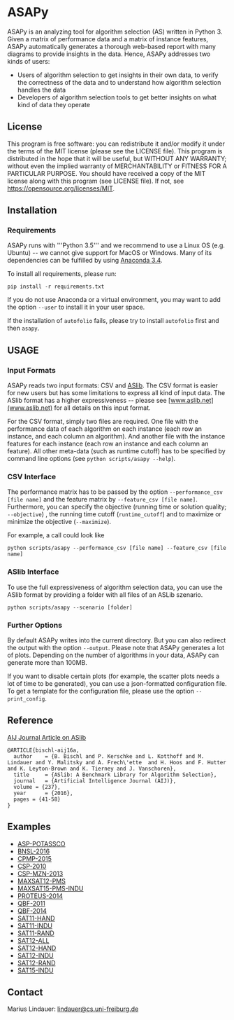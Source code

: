 # ASAPy

ASAPy is an analyzing tool for algorithm selection (AS) written in Python 3.
Given a matrix of performance data and a matrix of instance features,
ASAPy automatically generates a thorough web-based report with many diagrams to provide insights in the data.
Hence, ASAPy addresses two kinds of users:

* Users of algorithm selection to get insights in their own data, to verify the correctness of the data and to understand how algorithm selection handles the data
* Developers of algorithm selection tools to get better insights on what kind of data they operate

## License

This program is free software: you can redistribute it and/or modify it under the terms of the MIT license (please see the LICENSE file).
This program is distributed in the hope that it will be useful, but WITHOUT ANY WARRANTY; without even the implied warranty of MERCHANTABILITY or FITNESS FOR A PARTICULAR PURPOSE.
You should have received a copy of the MIT license along with this program (see LICENSE file). If not, see https://opensource.org/licenses/MIT.

## Installation

### Requirements

ASAPy runs with '''Python 3.5''' and we recommend to use a Linux OS (e.g. Ubuntu) -- we cannot give support for MacOS or Windows.
Many of its dependencies can be fulfilled by using [Anaconda 3.4](https://www.continuum.io/).  

To install all requirements, please run:

`pip install -r requirements.txt`

If you do not use Anaconda or a virtual environment, you may want to add the option `--user` to install it in your user space.

If the installation of `autofolio` fails, please try to install `autofolio` first and then `asapy`.

## USAGE

### Input Formats 

ASAPy reads two input formats: CSV and [ASlib](www.aslib.net).
The CSV format is easier for new users but has some limitations to express all kind of input data.
The ASlib format has a higher expressiveness -- please see [www.aslib.net](www.aslib.net) for all details on this input format.

For the CSV format, simply two files are required.
One file with the performance data of each algorithm on each instance (each row an instance, and each column an algorithm).
And another file with the instance features for each instance (each row an instance and each column an feature).
All other meta-data (such as runtime cutoff) has to be specified by command line options (see `python scripts/asapy --help`).

### CSV Interface

The performance matrix has to be passed by the option `--performance_csv [file name]` and the feature matrix by `--feature_csv [file name]`.
Furthermore, you can specify the objective (running time or solution quality; `--objective`) , the running time cutoff (`runtime_cutoff`) and to maximize or minimize the objective (`--maximize`).

For example, a call could look like

`python scripts/asapy --performance_csv [file name] --feature_csv [file name]`

### ASlib Interface

To use the full expressiveness of algorithm selection data, you can use the ASlib format by providing a folder with all files of an ASLib szenario.

`python scripts/asapy --scenario [folder]`

### Further Options

By default ASAPy writes into the current directory. But you can also redirect the output with the option `--output`. Please note that ASAPy generates a lot of plots. Depending on the number of algorithms in your data, ASAPy can generate more than 100MB.

If you want to disable certain plots (for example, the scatter plots needs a lot of time to be generated), 
you can use a json-formatted configuration file. To get a template for the configuration file, please use the option `--print_config`.

## Reference

[AIJ Journal Article on ASlib](https://arxiv.org/abs/1506.02465)

```
@ARTICLE{bischl-aij16a,
  author    = {B. Bischl and P. Kerschke and L. Kotthoff and M. Lindauer and Y. Malitsky and A. Frech\'ette  and H. Hoos and F. Hutter and K. Leyton-Brown and K. Tierney and J. Vanschoren},
  title     = {ASlib: A Benchmark Library for Algorithm Selection},
  journal   = {Artificial Intelligence Journal (AIJ)},
  volume = {237},
  year      = {2016},
  pages = {41-58}
}
```

## Examples

* [ASP-POTASSCO](http://aad.informatik.uni-freiburg.de/~lindauer/asapy/ASP-POTASSCO/report.html)
* [BNSL-2016](http://aad.informatik.uni-freiburg.de/~lindauer/asapy/BNSL-2016/report.html)
* [CPMP-2015](http://aad.informatik.uni-freiburg.de/~lindauer/asapy/CPMP-2015/report.html)
* [CSP-2010](http://aad.informatik.uni-freiburg.de/~lindauer/asapy/CSP-2010/report.html)
* [CSP-MZN-2013](http://aad.informatik.uni-freiburg.de/~lindauer/asapy/CSP-MZN-2013/report.html)
* [MAXSAT12-PMS](http://aad.informatik.uni-freiburg.de/~lindauer/asapy/MAXSAT12-PMS/report.html)
* [MAXSAT15-PMS-INDU](http://aad.informatik.uni-freiburg.de/~lindauer/asapy/MAXSAT15-PMS-INDU/report.html)
* [PROTEUS-2014](http://aad.informatik.uni-freiburg.de/~lindauer/asapy/PROTEUS-2014/report.html)
* [QBF-2011](http://aad.informatik.uni-freiburg.de/~lindauer/asapy/QBF-2011/report.html)
* [QBF-2014](http://aad.informatik.uni-freiburg.de/~lindauer/asapy/QBF-2014/report.html)
* [SAT11-HAND](http://aad.informatik.uni-freiburg.de/~lindauer/asapy/SAT11-HAND/report.html)
* [SAT11-INDU](http://aad.informatik.uni-freiburg.de/~lindauer/asapy/SAT11-INDU/report.html)
* [SAT11-RAND](http://aad.informatik.uni-freiburg.de/~lindauer/asapy/SAT11-RAND/report.html)
* [SAT12-ALL](http://aad.informatik.uni-freiburg.de/~lindauer/asapy/SAT12-ALL/report.html)
* [SAT12-HAND](http://aad.informatik.uni-freiburg.de/~lindauer/asapy/SAT12-HAND/report.html)
* [SAT12-INDU](http://aad.informatik.uni-freiburg.de/~lindauer/asapy/SAT12-INDU/report.html)
* [SAT12-RAND](http://aad.informatik.uni-freiburg.de/~lindauer/asapy/SAT12-RAND/report.html)
* [SAT15-INDU](http://aad.informatik.uni-freiburg.de/~lindauer/asapy/SAT15-INDU/report.html)

## Contact

Marius Lindauer: lindauer@cs.uni-freiburg.de


  




 

